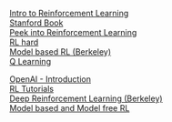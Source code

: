 
<a href="https://lilianweng.github.io/posts/2018-02-19-rl-overview/"> Intro to Reinforcement Learning </a> <br>
<a href="https://web.stanford.edu/class/psych209/Readings/SuttonBartoIPRLBook2ndEd.pdf"> Stanford Book </a><br>
<a href="https://lilianweng.github.io/posts/2018-02-19-rl-overview/"> Peek into Reinforcement Learning </a> <br>
<a href="https://www.alexirpan.com/2018/02/14/rl-hard.html"> RL hard </a><br>
<a href="https://bair.berkeley.edu/blog/2019/12/12/mbpo/"> Model based RL (Berkeley) </a><br>
<a href="https://www.simplilearn.com/tutorials/machine-learning-tutorial/what-is-q-learning"> Q Learning </a>

<a href="https://spinningup.openai.com/en/latest/user/introduction.html"> OpenAI - Introduction</a><br>
<a href="https://www.guru99.com/reinforcement-learning-tutorial.html#6"> RL Tutorials</a><br>
<a href="http://rail.eecs.berkeley.edu/deeprlcourse/"> Deep Reinforcement Learning (Berkeley) </a><br>
<a href="https://neptune.ai/blog/model-based-and-model-free-reinforcement-learning-pytennis-case-study"> Model based and Model free RL </a><br>

                                                                             

